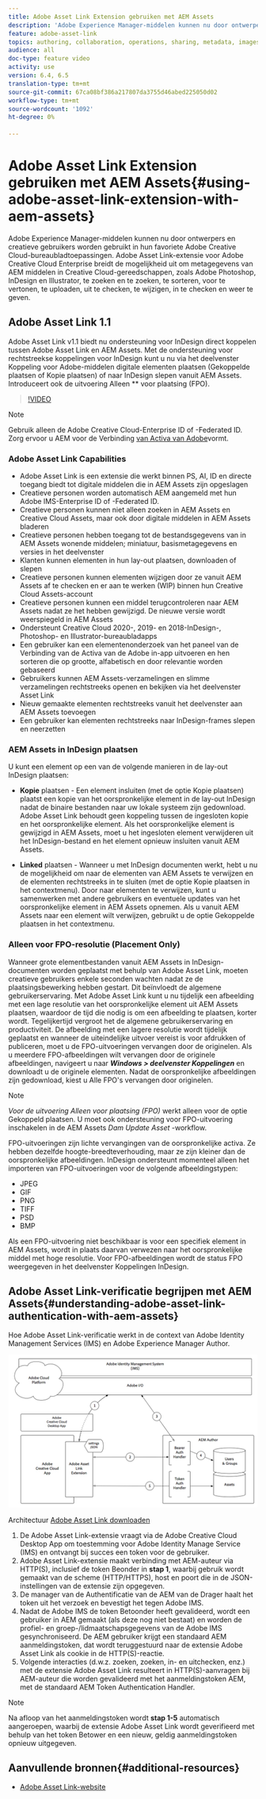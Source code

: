 ```yaml
---
title: Adobe Asset Link Extension gebruiken met AEM Assets
description: 'Adobe Experience Manager-middelen kunnen nu door ontwerpers en creatieve gebruikers worden gebruikt in hun favoriete Adobe Creative Cloud-bureaubladtoepassingen. Adobe Asset Link-extensie voor Adobe Creative Cloud Enterprise breidt de mogelijkheid uit om metagegevens van AEM middelen in Creative Cloud-gereedschappen, zoals Adobe Photoshop, InDesign en Illustrator, te zoeken en te zoeken, te sorteren, voor te vertonen, te uploaden, uit te checken, te wijzigen, in te checken en weer te geven. '
feature: adobe-asset-link
topics: authoring, collaboration, operations, sharing, metadata, images
audience: all
doc-type: feature video
activity: use
version: 6.4, 6.5
translation-type: tm+mt
source-git-commit: 67ca08bf386a217807da3755d46abed225050d02
workflow-type: tm+mt
source-wordcount: '1092'
ht-degree: 0%

---
```



# Adobe Asset Link Extension gebruiken met AEM Assets{#using-adobe-asset-link-extension-with-aem-assets}

Adobe Experience Manager-middelen kunnen nu door ontwerpers en creatieve gebruikers worden gebruikt in hun favoriete Adobe Creative Cloud-bureaubladtoepassingen. Adobe Asset Link-extensie voor Adobe Creative Cloud Enterprise breidt de mogelijkheid uit om metagegevens van AEM middelen in Creative Cloud-gereedschappen, zoals Adobe Photoshop, InDesign en Illustrator, te zoeken en te zoeken, te sorteren, voor te vertonen, te uploaden, uit te checken, te wijzigen, in te checken en weer te geven.


## Adobe Asset Link 1.1

Adobe Asset Link v1.1 biedt nu ondersteuning voor InDesign direct koppelen tussen Adobe Asset Link en AEM Assets. Met de ondersteuning voor rechtstreekse koppelingen voor InDesign kunt u nu via het deelvenster Koppeling voor Adobe-middelen digitale elementen plaatsen (Gekoppelde plaatsen of Kopie plaatsen) of naar InDesign slepen vanuit AEM Assets. Introduceert ook de uitvoering Alleen ** voor plaatsing (FPO).

>[!VIDEO](https://video.tv.adobe.com/v/28988/?quality=12&learn=on)

>[!NOTE]
>
>Gebruik alleen de Adobe Creative Cloud-Enterprise ID of -Federated ID. Zorg ervoor u AEM voor de Verbinding [van Activa van Adobe](https://helpx.adobe.com/enterprise/using/configure-aem-for-aal-prerelease.html)vormt.


### Adobe Asset Link Capabilities

* Adobe Asset Link is een extensie die werkt binnen PS, AI, ID en directe toegang biedt tot digitale middelen die in AEM Assets zijn opgeslagen
* Creatieve personen worden automatisch AEM aangemeld met hun Adobe IMS-Enterprise ID of -Federated ID.
* Creatieve personen kunnen niet alleen zoeken in AEM Assets en Creative Cloud Assets, maar ook door digitale middelen in AEM Assets bladeren
* Creatieve personen hebben toegang tot de bestandsgegevens van in AEM Assets wonende middelen; miniatuur, basismetagegevens en versies in het deelvenster
* Klanten kunnen elementen in hun lay-out plaatsen, downloaden of slepen
* Creatieve personen kunnen elementen wijzigen door ze vanuit AEM Assets af te checken en er aan te werken (WIP) binnen hun Creative Cloud Assets-account
* Creatieve personen kunnen een middel terugcontroleren naar AEM Assets nadat ze het hebben gewijzigd. De nieuwe versie wordt weerspiegeld in AEM Assets
* Ondersteunt Creative Cloud 2020-, 2019- en 2018-InDesign-, Photoshop- en Illustrator-bureaubladapps
* Een gebruiker kan een elementenonderzoek van het paneel van de Verbinding van de Activa van de Adobe in-app uitvoeren en hen sorteren die op grootte, alfabetisch en door relevantie worden gebaseerd
* Gebruikers kunnen AEM Assets-verzamelingen en slimme verzamelingen rechtstreeks openen en bekijken via het deelvenster Asset Link
* Nieuw gemaakte elementen rechtstreeks vanuit het deelvenster aan AEM Assets toevoegen
* Een gebruiker kan elementen rechtstreeks naar InDesign-frames slepen en neerzetten

### AEM Assets in InDesign plaatsen

U kunt een element op een van de volgende manieren in de lay-out InDesign plaatsen:

* **Kopie** plaatsen - Een element insluiten (met de optie Kopie plaatsen) plaatst een kopie van het oorspronkelijke element in de lay-out InDesign nadat de binaire bestanden naar uw lokale systeem zijn gedownload. Adobe Asset Link behoudt geen koppeling tussen de ingesloten kopie en het oorspronkelijke element. Als het oorspronkelijke element is gewijzigd in AEM Assets, moet u het ingesloten element verwijderen uit het InDesign-bestand en het element opnieuw insluiten vanuit AEM Assets.

* **Linked** plaatsen - Wanneer u met InDesign documenten werkt, hebt u nu de mogelijkheid om naar de elementen van AEM Assets te verwijzen en de elementen rechtstreeks in te sluiten (met de optie Kopie plaatsen in het contextmenu). Door naar elementen te verwijzen, kunt u samenwerken met andere gebruikers en eventuele updates van het oorspronkelijke element in AEM Assets opnemen. Als u vanuit AEM Assets naar een element wilt verwijzen, gebruikt u de optie Gekoppelde plaatsen in het contextmenu.

### Alleen voor FPO-resolutie (Placement Only)

Wanneer grote elementbestanden vanuit AEM Assets in InDesign-documenten worden geplaatst met behulp van Adobe Asset Link, moeten creatieve gebruikers enkele seconden wachten nadat ze de plaatsingsbewerking hebben gestart. Dit beïnvloedt de algemene gebruikerservaring. Met Adobe Asset Link kunt u nu tijdelijk een afbeelding met een lage resolutie van het oorspronkelijke element uit AEM Assets plaatsen, waardoor de tijd die nodig is om een afbeelding te plaatsen, korter wordt. Tegelijkertijd vergroot het de algemene gebruikerservaring en productiviteit. De afbeelding met een lagere resolutie wordt tijdelijk geplaatst en wanneer de uiteindelijke uitvoer vereist is voor afdrukken of publiceren, moet u de FPO-uitvoeringen vervangen door de originelen. Als u meerdere FPO-afbeeldingen wilt vervangen door de originele afbeeldingen, navigeert u naar **_Windows > deelvenster Koppelingen_** en downloadt u de originele elementen. Nadat de oorspronkelijke afbeeldingen zijn gedownload, kiest u Alle FPO&#39;s vervangen door originelen.

>[!NOTE]
>
> *Voor de uitvoering Alleen voor plaatsing (FPO)* werkt alleen voor de optie Gekoppeld plaatsen. U moet ook ondersteuning voor FPO-uitvoering inschakelen in de AEM Assets *Dam Update Asset* -workflow.

FPO-uitvoeringen zijn lichte vervangingen van de oorspronkelijke activa. Ze hebben dezelfde hoogte-breedteverhouding, maar ze zijn kleiner dan de oorspronkelijke afbeeldingen. InDesign ondersteunt momenteel alleen het importeren van FPO-uitvoeringen voor de volgende afbeeldingstypen:

* JPEG
* GIF
* PNG
* TIFF
* PSD
* BMP

Als een FPO-uitvoering niet beschikbaar is voor een specifiek element in AEM Assets, wordt in plaats daarvan verwezen naar het oorspronkelijke middel met hoge resolutie. Voor FPO-afbeeldingen wordt de status FPO weergegeven in het deelvenster Koppelingen InDesign.



## Adobe Asset Link-verificatie begrijpen met AEM Assets{#understanding-adobe-asset-link-authentication-with-aem-assets}

Hoe Adobe Asset Link-verificatie werkt in de context van Adobe Identity Management Services (IMS) en Adobe Experience Manager Author.

![Adobe Asset Link Architecture](assets/adobe-asset-link-article-understand.png)

Architectuur [Adobe Asset Link downloaden](assets/adobe-asset-link-article-understand-1.png)

1. De Adobe Asset Link-extensie vraagt via de Adobe Creative Cloud Desktop App om toestemming voor Adobe Identity Manage Service (IMS) en ontvangt bij succes een token voor de gebruiker.
2. Adobe Asset Link-extensie maakt verbinding met AEM-auteur via HTTP(S), inclusief de token Beonder in **stap 1**, waarbij gebruik wordt gemaakt van de scheme (HTTP/HTTPS), host en poort die in de JSON-instellingen van de extensie zijn opgegeven.
3. De manager van de Authentificatie van de AEM van de Drager haalt het token uit het verzoek en bevestigt het tegen Adobe IMS.
4. Nadat de Adobe IMS de token Betoonder heeft gevalideerd, wordt een gebruiker in AEM gemaakt (als deze nog niet bestaat) en worden de profiel- en groep-/lidmaatschapsgegevens van de Adobe IMS gesynchroniseerd. De AEM gebruiker krijgt een standaard AEM aanmeldingstoken, dat wordt teruggestuurd naar de extensie Adobe Asset Link als cookie in de HTTP(S)-reactie.
5. Volgende interacties (d.w.z. zoeken, zoeken, in- en uitchecken, enz.) met de extensie Adobe Asset Link resulteert in HTTP(S)-aanvragen bij AEM-auteur die worden gevalideerd met het aanmeldingstoken AEM, met de standaard AEM Token Authentication Handler.

>[!NOTE]
>
>Na afloop van het aanmeldingstoken wordt **stap 1-5** automatisch aangeroepen, waarbij de extensie Adobe Asset Link wordt geverifieerd met behulp van het token Betower en een nieuw, geldig aanmeldingstoken opnieuw uitgegeven.

## Aanvullende bronnen{#additional-resources}

* [Adobe Asset Link-website](https://www.adobe.com/creativecloud/business/enterprise/adobe-asset-link.html)